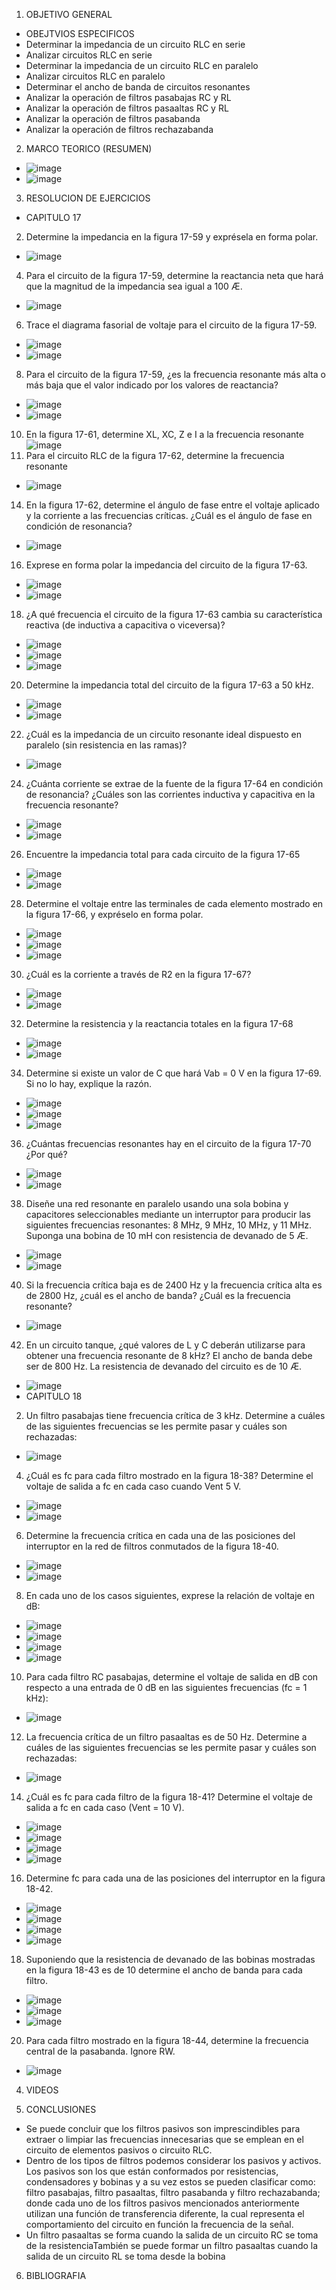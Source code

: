 1. OBJETIVO GENERAL 

- OBEJTVIOS ESPECIFICOS
-	Determinar la impedancia de un circuito RLC en serie
-	Analizar circuitos RLC en serie
-	Determinar la impedancia de un circuito RLC en paralelo
-	Analizar circuitos RLC en paralelo
-	Determinar el ancho de banda de circuitos resonantes
-	Analizar la operación de filtros pasabajas RC y RL
-	Analizar la operación de filtros pasaaltas RC y RL
-	Analizar la operación de filtros pasabanda
-	Analizar la operación de filtros rechazabanda

2. MARCO TEORICO (RESUMEN)
- ![image](https://user-images.githubusercontent.com/105893980/188216821-21a02014-435d-43a2-bf15-65ac4950c901.png)
- ![image](https://user-images.githubusercontent.com/105893980/188216850-949551db-3141-4ccd-910f-031f60953fc8.png)
3. RESOLUCION DE EJERCICIOS
- CAPITULO 17
2. Determine la impedancia en la figura 17-59 y exprésela en forma polar.
- ![image](https://user-images.githubusercontent.com/105893980/188220109-311fa775-600c-44ae-b8e9-99e75fa6e392.png)
4. Para el circuito de la figura 17-59, determine la reactancia neta que hará que la magnitud de la impedancia sea igual a 100 Æ.
- ![image](https://user-images.githubusercontent.com/105893980/188220184-05c38c66-e124-4495-9357-a541bfedd313.png)
6. Trace el diagrama fasorial de voltaje para el circuito de la figura 17-59.
- ![image](https://user-images.githubusercontent.com/105893980/188220257-9271c21f-332e-4962-a1b7-9d2a1c785549.png)
- ![image](https://user-images.githubusercontent.com/105893980/188220284-18694694-fa1b-4ba7-b475-4eaf60e95618.png)
8. Para el circuito de la figura 17-59, ¿es la frecuencia resonante más alta o más baja que el valor indicado por los valores de reactancia?
- ![image](https://user-images.githubusercontent.com/105893980/188220474-4b6f8615-c701-4623-82c0-12972632ec19.png)
- ![image](https://user-images.githubusercontent.com/105893980/188220390-90368025-7f76-469c-b846-ebd5fa559c29.png)
10. En la figura 17-61, determine XL, XC, Z e I a la frecuencia resonante
![image](https://user-images.githubusercontent.com/105893980/188220712-41999b3d-6817-4f3b-a4c5-7f8b3793346c.png)
12. Para el circuito RLC de la figura 17-62, determine la frecuencia resonante
- ![image](https://user-images.githubusercontent.com/105893980/188220778-8eaf6dfd-a9f1-48a9-8aed-beb681b7c356.png)
14. En la figura 17-62, determine el ángulo de fase entre el voltaje aplicado y la corriente a las frecuencias críticas. ¿Cuál es el ángulo de fase en condición de resonancia?
- ![image](https://user-images.githubusercontent.com/105893980/188220842-ed5e985f-08e9-4f20-9909-104deb3f8c51.png)
16. Exprese en forma polar la impedancia del circuito de la figura 17-63.
- ![image](https://user-images.githubusercontent.com/105893980/188220897-c0ca2ec8-c8a9-406d-b98b-1a0d58399067.png)
- ![image](https://user-images.githubusercontent.com/105893980/188220953-ef9b941f-e8c2-4b6a-b72d-f8767043a190.png)
18. ¿A qué frecuencia el circuito de la figura 17-63 cambia su característica reactiva (de inductiva a capacitiva o viceversa)?
- ![image](https://user-images.githubusercontent.com/105893980/188221002-290e2d81-78e6-4d11-97a9-7bda225e6134.png)
- ![image](https://user-images.githubusercontent.com/105893980/188221019-716d5fc6-b995-4f9d-9744-17c5c89a53af.png)
- ![image](https://user-images.githubusercontent.com/105893980/188221155-a3c3091e-4c94-4252-b555-a807dc3c1608.png)
20. Determine la impedancia total del circuito de la figura 17-63 a 50 kHz.
- ![image](https://user-images.githubusercontent.com/105893980/188221195-0307d9a5-5ff9-4dea-be77-a89998567167.png)
- ![image](https://user-images.githubusercontent.com/105893980/188221250-608d2705-13c3-4245-bfdf-3fbf2f22ed52.png)
22. ¿Cuál es la impedancia de un circuito resonante ideal dispuesto en paralelo (sin resistencia en las ramas)?
- ![image](https://user-images.githubusercontent.com/105893980/188221515-588bd768-a600-44e2-ac6e-ac0a973736c4.png)
24. ¿Cuánta corriente se extrae de la fuente de la figura 17-64 en condición de resonancia? ¿Cuáles son las corrientes inductiva y capacitiva en la frecuencia resonante?
- ![image](https://user-images.githubusercontent.com/105893980/188221550-f6bc8ab1-af62-4bdc-a9af-0d1286d0665e.png)
- ![image](https://user-images.githubusercontent.com/105893980/188221636-e3b64d2c-cf29-455f-b41e-544fb4621529.png)
26. Encuentre la impedancia total para cada circuito de la figura 17-65
- ![image](https://user-images.githubusercontent.com/105893980/188221682-076995b0-e553-429d-80ed-9c71e397b70e.png)
- ![image](https://user-images.githubusercontent.com/105893980/188221753-36b61347-0f07-4d33-8676-48b20b82cec3.png)
28. Determine el voltaje entre las terminales de cada elemento mostrado en la figura 17-66, y expréselo en forma polar.
- ![image](https://user-images.githubusercontent.com/105893980/188221797-d5aad9f7-749e-4171-b282-51abf3a2ce51.png)
- ![image](https://user-images.githubusercontent.com/105893980/188221941-9f60ecb6-2b0d-4269-aedf-161eb3b5ab71.png)
- ![image](https://user-images.githubusercontent.com/105893980/188221986-cfb7a1b4-a122-45e8-ba6a-60faeea78e08.png)
30. ¿Cuál es la corriente a través de R2 en la figura 17-67?
- ![image](https://user-images.githubusercontent.com/105893980/188222051-52eb69da-ed7f-4a5b-8569-7094e98c9912.png)
- ![image](https://user-images.githubusercontent.com/105893980/188222079-5945c266-3b5b-4194-94e6-0a7739237e9b.png)
32. Determine la resistencia y la reactancia totales en la figura 17-68
- ![image](https://user-images.githubusercontent.com/105893980/188222145-147c27b3-c96e-4862-ae82-d1fe37a07c24.png)
- ![image](https://user-images.githubusercontent.com/105893980/188222180-9abd3e6a-7872-4282-bc77-5850d0521182.png)
34. Determine si existe un valor de C que hará Vab = 0 V en la figura 17-69. Si no lo hay, explique la razón. 
- ![image](https://user-images.githubusercontent.com/105893980/188222218-1c7e49c8-c2a4-45c9-9628-772f538eff93.png)
- ![image](https://user-images.githubusercontent.com/105893980/188222239-ada25193-3fb2-4d39-83d5-d159164fe83b.png)
- ![image](https://user-images.githubusercontent.com/105893980/188222546-d950c969-6142-4f0a-bc27-80bb05c9848a.png)
36. ¿Cuántas frecuencias resonantes hay en el circuito de la figura 17-70 ¿Por qué?
- ![image](https://user-images.githubusercontent.com/105893980/188222611-1ff645e5-cb0a-4508-b363-ed74fd3da656.png)
- ![image](https://user-images.githubusercontent.com/105893980/188222795-3fa683eb-6c1b-4591-afaf-eb66090d71c5.png)
38. Diseñe una red resonante en paralelo usando una sola bobina y capacitores seleccionables mediante un interruptor para producir las siguientes frecuencias resonantes: 8 MHz, 9 MHz, 10 MHz, y 11 MHz. Suponga una bobina de 10 mH con resistencia de devanado de 5 Æ.
- ![image](https://user-images.githubusercontent.com/105893980/188222860-079743ff-c16b-49c2-bcaf-a30fc0832b5b.png)
- ![image](https://user-images.githubusercontent.com/105893980/188222991-4024ee5f-587c-4f4d-9db2-0ac2db6b8b04.png)
40. Si la frecuencia crítica baja es de 2400 Hz y la frecuencia crítica alta es de 2800 Hz, ¿cuál es el ancho de banda? ¿Cuál es la frecuencia resonante?
- ![image](https://user-images.githubusercontent.com/105893980/188223033-e6339074-b0d2-472b-9d07-674a6d67e387.png)
42. En un circuito tanque, ¿qué valores de L y C deberán utilizarse para obtener una frecuencia resonante de 8 kHz? El ancho de banda debe ser de 800 Hz. La resistencia de devanado del circuito es de 10 Æ.
- ![image](https://user-images.githubusercontent.com/105893980/188223124-ae5612b6-0b42-4148-9edf-eda5f4d1827c.png)
- CAPITULO 18
2. Un filtro pasabajas tiene frecuencia crítica de 3 kHz. Determine a cuáles de las siguientes frecuencias se les permite pasar y cuáles son rechazadas: 
- ![image](https://user-images.githubusercontent.com/105893980/188223351-b633f570-14ec-44dd-8b4b-f1d4ab6faa34.png)
4. ¿Cuál es fc para cada filtro mostrado en la figura 18-38? Determine el voltaje de salida a fc en cada caso cuando Vent 5 V. 
- ![image](https://user-images.githubusercontent.com/105893980/188223389-f4a0bd76-30ba-4cdd-a62a-de06de29fb16.png)
- ![image](https://user-images.githubusercontent.com/105893980/188223524-dd8c7a99-46e9-405f-994b-e75415b0fc73.png)
6. Determine la frecuencia crítica en cada una de las posiciones del interruptor en la red de filtros conmutados de la figura 18-40.
- ![image](https://user-images.githubusercontent.com/105893980/188223583-c1479aee-b700-4736-9838-1146f297448e.png)
- ![image](https://user-images.githubusercontent.com/105893980/188223663-576a5a34-8561-4107-9f71-5d1ed9ce1168.png)
8. En cada uno de los casos siguientes, exprese la relación de voltaje en dB:
- ![image](https://user-images.githubusercontent.com/105893980/188223760-b522b659-17d8-4ac2-b914-d75794f1363a.png)
- ![image](https://user-images.githubusercontent.com/105893980/188223851-75767d21-4739-4218-9bc9-8eca79217cd7.png)
- ![image](https://user-images.githubusercontent.com/105893980/188223953-e4d46c10-6939-4c29-af13-f323afb61276.png)
- ![image](https://user-images.githubusercontent.com/105893980/188224034-46e100c4-aeb6-44e2-a31c-da9a81b2537c.png)
10. Para cada filtro RC pasabajas, determine el voltaje de salida en dB con respecto a una entrada de 0 dB en las siguientes frecuencias (fc = 1 kHz):
- ![image](https://user-images.githubusercontent.com/105893980/188224558-ba74e52e-a9fb-47c2-b16e-5b7ea0c59eed.png)
12. La frecuencia crítica de un filtro pasaaltas es de 50 Hz. Determine a cuáles de las siguientes frecuencias se les permite pasar y cuáles son rechazadas:
- ![image](https://user-images.githubusercontent.com/105893980/188224640-2fb6c97e-d14d-4476-b34f-0e9928c08c50.png)
14. ¿Cuál es fc para cada filtro de la figura 18-41? Determine el voltaje de salida a fc en cada caso (Vent = 10 V).
- ![image](https://user-images.githubusercontent.com/105893980/188224676-a88a5dba-4607-4f79-8233-c7df615ba3c8.png)
- ![image](https://user-images.githubusercontent.com/105893980/188224910-e0ce5253-ab08-4731-93e6-c1c060177bfe.png)
- ![image](https://user-images.githubusercontent.com/105893980/188224935-ffcf10b7-9da4-48a7-842f-e53e9dbd6ef9.png)
- ![image](https://user-images.githubusercontent.com/105893980/188224959-eea986a6-ccef-4c91-96df-c969fb8ac0c4.png)
16. Determine fc para cada una de las posiciones del interruptor en la figura 18-42.
- ![image](https://user-images.githubusercontent.com/105893980/188225002-fef7956a-00d6-49e7-92b5-7eb617b957a7.png)
- ![image](https://user-images.githubusercontent.com/105893980/188225149-d261a5b8-939c-44a9-ba88-525a3d578759.png)
- ![image](https://user-images.githubusercontent.com/105893980/188225164-7de41cb2-99ba-477a-a0a4-4b78e5edfae1.png)
- ![image](https://user-images.githubusercontent.com/105893980/188225213-fb21a36e-7ca1-4e9a-a93b-e5aa7df0d652.png)
18. Suponiendo que la resistencia de devanado de las bobinas mostradas en la figura 18-43 es de 10 determine el ancho de banda para cada filtro.
- ![image](https://user-images.githubusercontent.com/105893980/188225284-7cc4263c-24d9-4521-8798-5aa7e115c883.png)
- ![image](https://user-images.githubusercontent.com/105893980/188225432-9c8788f7-ad9f-4af6-a11a-4436b500be02.png)
- ![image](https://user-images.githubusercontent.com/105893980/188225523-c4b80bc2-e039-44d9-ae13-ac92767e45da.png)
20. Para cada filtro mostrado en la figura 18-44, determine la frecuencia central de la pasabanda. Ignore RW.
- ![image](https://user-images.githubusercontent.com/105893980/188225556-3c9ee117-e1cd-4cb9-8bc8-6efdca80d8cf.png)


4. VIDEOS

5. CONCLUSIONES
- Se puede concluir que los filtros pasivos son imprescindibles para extraer o limpiar las frecuencias innecesarias que se emplean en el circuito de elementos pasivos o circuito RLC.
- Dentro de los tipos de filtros podemos considerar los pasivos y activos. Los pasivos son los que están conformados por resistencias, condensadores y bobinas y a su vez estos se pueden clasificar como: filtro pasabajas, filtro pasaaltas, filtro pasabanda y filtro rechazabanda; donde cada uno de los filtros pasivos mencionados anteriormente utilizan una función de transferencia diferente, la cual representa el comportamiento del circuito en función la frecuencia de la señal.
- Un filtro pasaaltas se forma cuando la salida de un circuito RC se toma de la resistenciaTambién se puede formar un filtro pasaaltas cuando la salida de un circuito RL se toma desde la bobina

6. BIBLIOGRAFIA

